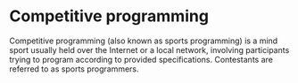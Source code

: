 # Competitive programming

Competitive programming (also known as sports programming) is a mind sport usually held over the Internet or a local network, involving participants trying to program according to provided specifications. Contestants are referred to as sports programmers.